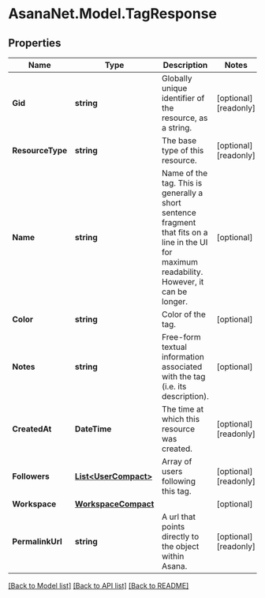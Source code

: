 # AsanaNet.Model.TagResponse

## Properties

Name | Type | Description | Notes
------------ | ------------- | ------------- | -------------
**Gid** | **string** | Globally unique identifier of the resource, as a string. | [optional] [readonly] 
**ResourceType** | **string** | The base type of this resource. | [optional] [readonly] 
**Name** | **string** | Name of the tag. This is generally a short sentence fragment that fits on a line in the UI for maximum readability. However, it can be longer. | [optional] 
**Color** | **string** | Color of the tag. | [optional] 
**Notes** | **string** | Free-form textual information associated with the tag (i.e. its description). | [optional] 
**CreatedAt** | **DateTime** | The time at which this resource was created. | [optional] [readonly] 
**Followers** | [**List&lt;UserCompact&gt;**](UserCompact.md) | Array of users following this tag. | [optional] [readonly] 
**Workspace** | [**WorkspaceCompact**](WorkspaceCompact.md) |  | [optional] 
**PermalinkUrl** | **string** | A url that points directly to the object within Asana. | [optional] [readonly] 

[[Back to Model list]](../README.md#documentation-for-models) [[Back to API list]](../README.md#documentation-for-api-endpoints) [[Back to README]](../README.md)

